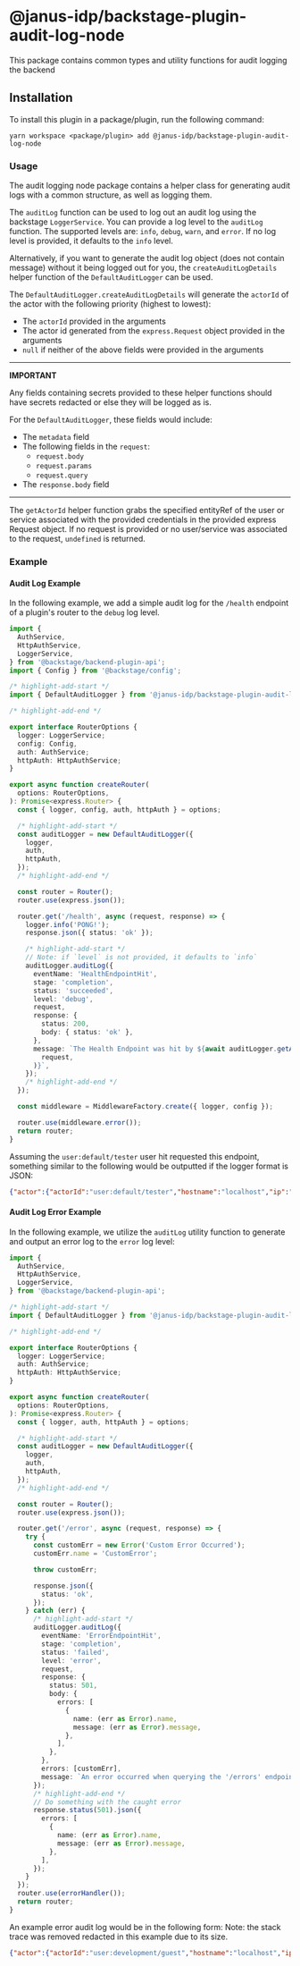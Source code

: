 # @janus-idp/backstage-plugin-audit-log-node

This package contains common types and utility functions for audit logging the backend

## Installation

To install this plugin in a package/plugin, run the following command:

```console
yarn workspace <package/plugin> add @janus-idp/backstage-plugin-audit-log-node
```

### Usage

The audit logging node package contains a helper class for generating audit logs with a common structure, as well as logging them.

The `auditLog` function can be used to log out an audit log using the backstage `LoggerService`. You can provide a log level to the `auditLog` function. The supported levels are: `info`, `debug`, `warn`, and `error`. If no log level is provided, it defaults to the `info` level.

Alternatively, if you want to generate the audit log object (does not contain message) without it being logged out for you, the `createAuditLogDetails` helper function of the `DefaultAuditLogger` can be used.

The `DefaultAuditLogger.createAuditLogDetails` will generate the `actorId` of the actor with the following priority (highest to lowest):

- The `actorId` provided in the arguments
- The actor id generated from the `express.Request` object provided in the arguments
- `null` if neither of the above fields were provided in the arguments

---

**IMPORTANT**

Any fields containing secrets provided to these helper functions should have secrets redacted or else they will be logged as is.

For the `DefaultAuditLogger`, these fields would include:

- The `metadata` field
- The following fields in the `request`:
  - `request.body`
  - `request.params`
  - `request.query`
- The `response.body` field

---

The `getActorId` helper function grabs the specified entityRef of the user or service associated with the provided credentials in the provided express Request object. If no request is provided or no user/service was associated to the request, `undefined` is returned.

### Example

#### Audit Log Example

In the following example, we add a simple audit log for the `/health` endpoint of a plugin's router to the `debug` log level.

```ts plugins/test/src/service/router.ts
import {
  AuthService,
  HttpAuthService,
  LoggerService,
} from '@backstage/backend-plugin-api';
import { Config } from '@backstage/config';

/* highlight-add-start */
import { DefaultAuditLogger } from '@janus-idp/backstage-plugin-audit-log-node';

/* highlight-add-end */

export interface RouterOptions {
  logger: LoggerService;
  config: Config,
  auth: AuthService;
  httpAuth: HttpAuthService;
}

export async function createRouter(
  options: RouterOptions,
): Promise<express.Router> {
  const { logger, config, auth, httpAuth } = options;

  /* highlight-add-start */
  const auditLogger = new DefaultAuditLogger({
    logger,
    auth,
    httpAuth,
  });
  /* highlight-add-end */

  const router = Router();
  router.use(express.json());

  router.get('/health', async (request, response) => {
    logger.info('PONG!');
    response.json({ status: 'ok' });

    /* highlight-add-start */
    // Note: if `level` is not provided, it defaults to `info`
    auditLogger.auditLog({
      eventName: 'HealthEndpointHit',
      stage: 'completion',
      status: 'succeeded',
      level: 'debug',
      request,
      response: {
        status: 200,
        body: { status: 'ok' },
      },
      message: `The Health Endpoint was hit by ${await auditLogger.getActorId(
        request,
      )}`,
    });
    /* highlight-add-end */
  });

  const middleware = MiddlewareFactory.create({ logger, config });

  router.use(middleware.error());
  return router;
}
```

Assuming the `user:default/tester` user hit requested this endpoint, something similar to the following would be outputted if the logger format is JSON:

```JSON
{"actor":{"actorId":"user:default/tester","hostname":"localhost","ip":"::1","userAgent":"Mozilla/5.0 (X11; Linux x86_64) AppleWebKit/537.36 (KHTML, like Gecko) Chrome/124.0.0.0 Safari/537.36"},"eventName":"HealthEndpointHit","isAuditLog":true,"level":"debug","message":"The Health Endpoint was hit by user:default/tester","meta":{},"plugin":"test","request":{"body": "","method":"GET","params":{},"query":{},"url":"/api/test/health"},"service":"backstage","stage":"completion","status":"succeeded","timestamp":"2024-05-17 11:17:07","type":"plugin"}
```

#### Audit Log Error Example

In the following example, we utilize the `auditLog` utility function to generate and output an error log to the `error` log level:

```ts plugins/test/src/service/router.ts
import {
  AuthService,
  HttpAuthService,
  LoggerService,
} from '@backstage/backend-plugin-api';

/* highlight-add-start */
import { DefaultAuditLogger } from '@janus-idp/backstage-plugin-audit-log-node';

/* highlight-add-end */

export interface RouterOptions {
  logger: LoggerService;
  auth: AuthService;
  httpAuth: HttpAuthService;
}

export async function createRouter(
  options: RouterOptions,
): Promise<express.Router> {
  const { logger, auth, httpAuth } = options;

  /* highlight-add-start */
  const auditLogger = new DefaultAuditLogger({
    logger,
    auth,
    httpAuth,
  });
  /* highlight-add-end */

  const router = Router();
  router.use(express.json());

  router.get('/error', async (request, response) => {
    try {
      const customErr = new Error('Custom Error Occurred');
      customErr.name = 'CustomError';

      throw customErr;

      response.json({
        status: 'ok',
      });
    } catch (err) {
      /* highlight-add-start */
      auditLogger.auditLog({
        eventName: 'ErrorEndpointHit',
        stage: 'completion',
        status: 'failed',
        level: 'error',
        request,
        response: {
          status: 501,
          body: {
            errors: [
              {
                name: (err as Error).name,
                message: (err as Error).message,
              },
            ],
          },
        },
        errors: [customErr],
        message: `An error occurred when querying the '/errors' endpoint`,
      });
      /* highlight-add-end */
      // Do something with the caught error
      response.status(501).json({
        errors: [
          {
            name: (err as Error).name,
            message: (err as Error).message,
          },
        ],
      });
    }
  });
  router.use(errorHandler());
  return router;
}
```

An example error audit log would be in the following form:
Note: the stack trace was removed redacted in this example due to its size.

```JSON
{"actor":{"actorId":"user:development/guest","hostname":"localhost","ip":"::1","userAgent":"curl/8.2.1"},"errors":[{"message":"Custom Error Occurred","name":"CustomError","stack":"CustomError: Custom Error Occurred\n    at STACK_TRACE]"}],"eventName":"ErrorEndpointHit","isAuditLog":true,"level":"error","message":"An error occurred when querying the '/errors' endpoint","meta":{},"plugin":"test","request":{"body":{},"method":"GET","params":{},"query":{},"url":"/api/test/error"},"response":{"body":{"errors":[{"name":"CustomError","message":"Custom Error Occurred"}]},"status":501},"service":"backstage","stage":"completion","status":"failed","timestamp":"2024-05-23 10:09:04"}
```
